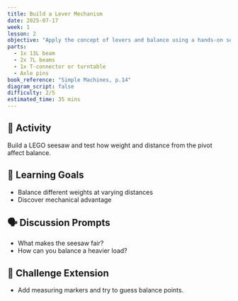 ```yaml
---
title: Build a Lever Mechanism
date: 2025-07-17
week: 1
lesson: 2
objective: "Apply the concept of levers and balance using a hands-on seesaw build."
parts:
  - 1x 13L beam
  - 2x 7L beams
  - 1x T-connector or turntable
  - Axle pins
book_reference: "Simple Machines, p.14"
diagram_script: false
difficulty: 2/5
estimated_time: 35 mins
---
```


## 🧱 Activity

Build a LEGO seesaw and test how weight and distance from the pivot affect balance.

## 🎯 Learning Goals
- Balance different weights at varying distances
- Discover mechanical advantage

## 🗣️ Discussion Prompts
- What makes the seesaw fair?
- How can you balance a heavier load?

## 🧪 Challenge Extension
- Add measuring markers and try to guess balance points.
